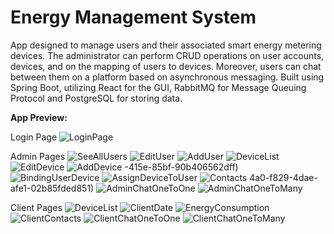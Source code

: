 # Energy Management System
App designed to manage users and their associated smart energy metering devices. The administrator can perform
CRUD operations on user accounts, devices, and on the mapping of users to devices. Moreover, users can chat between
them on a platform based on asynchronous messaging.
Built using Spring Boot, utilizing React for the GUI, RabbitMQ for Message Queuing Protocol and PostgreSQL for
storing data.

**App Preview:**

Login Page
![LoginPage](https://github.com/andreivas24/Energy-Management/assets/92268035/12757be1-23d3-420c-a8a4-29f164a02080)

Admin Pages
![SeeAllUsers](https://github.com/andreivas24/Energy-Management/assets/92268035/0c271171-a5fb-4cf4-ab3c-0be2991c7637)
![EditUser](https://github.com/andreivas24/Energy-Management/assets/92268035/7507a5ac-14bd-424e-8b68-07cc0ee809ff)
![AddUser](https://github.com/andreivas24/Energy-Management/assets/92268035/239ed041-d015-44fc-8dd8-7a6c5f031458)
![DeviceList](https://github.com/andreivas24/Energy-Management/assets/92268035/9b6c85c8-c761-410f-b2ad-366a3a611f53)
![EditDevice](https://github.com/andreivas24/Energy-Management/assets/92268035/21a719c3-1b38-4145-a9a5-a2e52bc7cd52)
![AddDevice](https://github.com/andreivas24/Energy-Management/assets/92268035/1ee8fe90-9bf4-4750-8fab-42db7666a65d)
-415e-85bf-90b406562dff)
![BindingUserDevice](https://github.com/andreivas24/Energy-Management/assets/92268035/7a460bed-7095-49d4-834b-4c250d4525a1)
![AssignDeviceToUser](https://github.com/andreivas24/Energy-Management/assets/92268035/88af38ce-e609-4fab-b6cb-9da5e5b46bf7)
![Contacts](https://github.com/andreivas24/Energy-Management/assets/92268035/069a00d3-d454-4cb7-aca1-eb2609691f7c)
4a0-f829-4dae-afe1-02b85fded851)
![AdminChatOneToOne](https://github.com/andreivas24/Energy-Management/assets/92268035/e5bf87dc-8a61-4033-932a-9fe28109b4c9)
![AdminChatOneToMany](https://github.com/andreivas24/Energy-Management/assets/92268035/a31ebd10-dc40-43b2-9ee5-1c6bd6fee8a5)

Client Pages
![DeviceList](https://github.com/andreivas24/Energy-Management/assets/92268035/bd3ad1e5-1036-41a8-8c86-25f4fad094d2)
![ClientDate](https://github.com/andreivas24/Energy-Management/assets/92268035/95ce0efb-953b-4c2e-8ed7-1174c6d354d6)
![EnergyConsumption](https://github.com/andreivas24/Energy-Management/assets/92268035/7f50e6b9-c1f4-4882-952b-c637aee66ca5)
![ClientContacts](https://github.com/andreivas24/Energy-Management/assets/92268035/054f6c22-4706-45a4-b700-74d5eec1d9b6)
![ClientChatOneToOne](https://github.com/andreivas24/Energy-Management/assets/92268035/c422de91-6bc8-49ec-9939-503ffc576829)
![ClientChatOneToMany](https://github.com/andreivas24/Energy-Management/assets/92268035/a481ff9e-f3e9-4781-8fb1-788c67f823ba)
